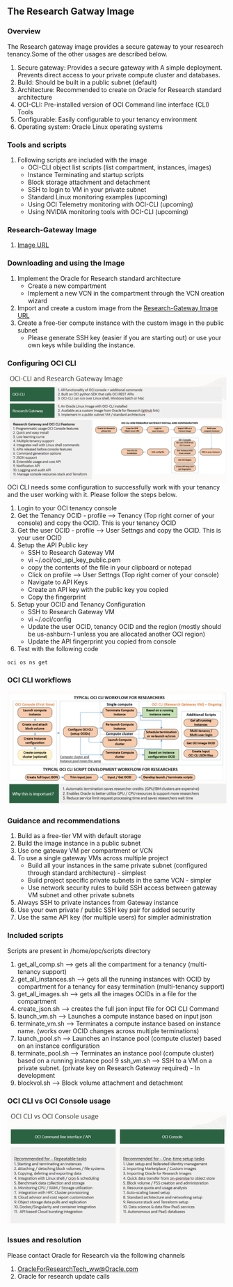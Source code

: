 ## The Research Gatway Image

### Overview
The Research gateway image provides a secure gateway to your researech tenancy.Some of the other usages are described below.
1. Secure gateway: Provides a secure gateway with A simple deployment. Prevents direct access to your private compute cluster and databases. 
2. Build: Should be built in a public subnet (default)
3. Architecture: Recommended to create on Oracle for Research standard architecture
4. OCI-CLI: Pre-installed version of OCI Command line interface (CLI) Tools
5. Configurable: Easily configurable to your tenancy environment
6. Operating system: Oracle Linux operating systems

### Tools and scripts 
1. Following scripts are included with the image
   * OCI-CLI object list scripts (list compartment, instances, images)
   * Instance Terminating and startup scripts
   * Block storage attachment and detachment
   * SSH to login to VM in your private subnet
   * Standard Linux monitoring examples (upcoming)
   * Using OCI Telemetry monitoring with OCI-CLI (upcoming)
   * Using NVIDIA monitoring tools with OCI-CLI (upcoming)

### Research-Gateway Image 
1. [Image URL](https://objectstorage.us-ashburn-1.oraclecloud.com/p/vaNoRJwq_U4rAguI5J8kHcnkzbVpYlBj9u9IOTMDakbldJBoGasOqe_voUqD4dr-/n/ideqbfsd51fu/b/OFRImages/o/Research-Gateway)

### Downloading and using the Image
1. Implement the Oracle for Research standard architecture
   * Create a new compartment
   * Implement a new VCN in the compartment through the VCN creation wizard
2. Import and create a custom image from the [Research-Gateway Image URL](https://objectstorage.us-ashburn-1.oraclecloud.com/p/vaNoRJwq_U4rAguI5J8kHcnkzbVpYlBj9u9IOTMDakbldJBoGasOqe_voUqD4dr-/n/ideqbfsd51fu/b/OFRImages/o/Research-Gateway)
3. Create a free-tier compute instance with the custom image in the public subnet
   * Please generate SSH key (easier if you are starting out) or use your own keys while building the instance.

### Configuring OCI CLI
![](images/OCICLI-3.png)
OCI CLI needs some configuration to successfully work with your tenancy and the user working with it. Please follow the steps below.
1. Login to your OCI tenancy console
2. Get the Tenancy OCID - profile --> Tenancy (Top right corner of your console) and copy the OCID. This is your tenancy OCID
3. Get the user OCID - profile --> User Settngs and copy the OCID. This is your user OCID
4. Setup the API Public key
   * SSH to Research Gateway VM
   * vi ~/.oci/oci_api_key_public.pem
   * copy the contents of the file in your clipboard or notepad
   * Click on profile --> User Settngs (Top right corner of your console)
   * Navigate to API Keys 
   * Create an API key with the public key you copied
   * Copy the fingerprint
5. Setup your OCID and Tenancy Configuration
   * SSH to Research Gateway VM
   * vi ~/.oci/config
   * Update the user OCID, tenancy OCID and the region (mostly should be us-ashburn-1 unless you are allocated another OCI region)
   * Update the API fingerprint you copied from console
 6. Test with the following code 
 <pre><code>oci os ns get</code></pre>

### OCI CLI workflows 
![](images/OCICLI-4.png)

### Guidance and recommendations
1. Build as a free-tier VM with default storage
2. Build the image instance in a public subnet
3. Use one gateway VM per compartment or VCN
4. To use a single gateway VMs across multiple project
   * Build all your instances in the same private subnet (configured through standard architecture) - simplest
   * Build project specific private subnets in the same VCN - simpler
   * Use network security rules to build SSH access between gateway VM subnet and other private subnets
5. Always SSH to private instances from Gateway instance
6. Use your own private / public SSH key pair for added security
7. Use the same API key (for multiple users) for simpler administration

### Included scripts

Scripts are present in /home/opc/scripts directory
1. get_all_comp.sh               --> gets all the compartment for a tenancy (multi-tenancy support)
2. get_all_instances.sh          --> gets all the running instances with OCID by compartment for a tenancy for easy termination (multi-tenancy support)
3. get_all_images.sh             --> gets all the images OCIDs in a file for the compartment
4. create_json.sh                --> creates the full json input file for OCI CLI Command
5. launch_vm.sh                  --> Launches a compute instance based on input json
6. terminate_vm.sh               --> Terminates a compute instance based on instance name. (works over OCID changes across multiple terminations)
7. launch_pool.sh                --> Launches an instance pool (compute cluster) based on an instance configuration
8. terminate_pool.sh             --> Terminates an instance pool (compute cluster) based on a running instance pool
9 ssh_vm.sh                     --> SSH to a VM on a private subnet. (private key on Research Gateway required) - In development
10. blockvol.sh                   --> Block volume attachment and detachment

### OCI CLI vs OCI Console usage
![](images/OCICLI-5.png)

### Issues and resolution
Please contact Oracle for Research via the following channels 
1. OracleForResearchTech_ww@Oracle.com
2. Oracle for research update calls
